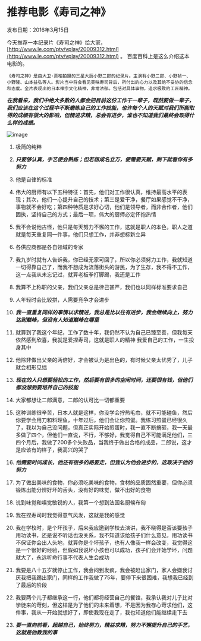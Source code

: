 
# 推荐电影《寿司之神》
发布日期：2016年3月15日

今天推荐一本纪录片《寿司之神》给大家，[http://www.le.com/ptv/vplay/20009312.html](http://www.le.com/ptv/vplay/20009312.html) 。 百度百科上是这么介绍这本电影的。
    	
    《寿司之神》是由大卫·贾柏拍摄的三星大厨小野二郎的纪录片。主演有小野二郎、小野祯一、小野隆、山本益弘等人。影片当中将会看见美味寿司背后，所付出的心力以及其绝不妥协的信念和态度。全片表现出的日本禅宗文化精神，非常浓郁。包括对具体事物，追求极致的工匠精神。
    
   ​***在我看来，​我们中绝大多数的人都会把目前这份工作干一辈子，既然要做一辈子，我们应该在这个过程中不断磨练自己的工作技能，也许每个人的天赋对我们所能取得的成绩有很大的影响，但精进求精，总会有进步，谁也不知道我们最终会取得什么样的成绩。***

![image](http://blogimages.oss-cn-hangzhou.aliyuncs.com/sushi_talking_1.jpg)

1. 极简的纯粹

2. ***只要够认真，手艺便会熟练；但若想成名立万，便需要天赋，剩下就看你有多努力***

3. 他是自律的标准

4. 伟大的厨师有以下五种特征：首先，他们对工作很认真，维持最高水平的表现；其次，他们一心提升自己的技术；第三是爱干净，餐厅如果感觉不干净，事物就不会好吃；第四种特质是求好心切，他们是领导者，而非合作者，他们固执，坚持自己的方式；最后一项，伟大的厨师必定怀抱热情

5. 我不会说他古怪，他只是每天努力不懈的工作，这就是职人的本色，职人之道就是每天重复同一件事，他们只想工作，并非想标新立异

6. 各供应商都是各自领域的专家

7. 我九岁时就有人告诉我，你已经无家可回了，所以你必须努力工作，我就知道一切得靠自己了，而我不想成为流落街头的游民，为了生存，我不得不工作，这一点我从未忘记过，就算老板拳打脚踢，我还是工作

8. 我算不上称职的父亲，我们父亲总是律己甚严，我们也以同样标准要求自己

9. 人年轻时会比较拼，人需要竞争才会进步

10. ***我一直重复同样的事情以求精进，我总是比以往有进步，我会继续向上，努力达到巅峰，但没有人知道巅峰在哪里***

11. 就算到了我这个年纪，工作了数十年，我仍然不认为自己已臻至善，但我每天依然感到欣喜，我就是爱捏寿司，这就是职人的精神
我爱自己的工作，一生投身其中

12. 他除非做出父亲的两倍好，才会被认为是出色的，有时候父亲太优秀了，儿子就会相形见绌

13. ***现在的人只想要轻松的工作，然后要有很多的空闲时间，还要很有钱，但他们都没想到要培养自己的技能***

14. 大家都想让二郎满意，二郎的认可比一切都重要

15. 这种训练很辛苦，日本人就是这样，你没学会拧热毛巾，就不可能碰鱼，然后你要学会用刀和料理鱼，十年过后，他们会让你煎蛋。我练习煎蛋已经很久了，我以为自己没问题，但真正实际开始煎蛋时，我一直不断搞砸，我一天最多做了四个，但他们一直说，不行，不够好，我觉得自己不可能满足他们，三四个月后，我做了200多个失败品，当我终于做出合格的成品，二郎说，这才是应该有的样子，我高兴的哭了

16. ***他需要时间成长，他还有很多的路要走，但我认为他会进步的，这取决于他的努力***

17. 为了做出美味的食物，你必须吃美味的食物，食材的品质固然重要，但你必须锻炼出能分辨好坏的舌头，没有好的味觉，做不出好的食物

18. 说到味觉和嗅觉敏锐的人，我第一个想到法国名厨候布匈

19. 我在捏寿司时我觉得意气风发，这就是我的感觉

20. 我在学校时，是个坏孩子，后来我应邀到学校去演讲，我不晓得是否该要孩子用功读书，还是说不听话也没关系，我不知道该给孩子们什么意见，用功读书不保证你会出人头地，就算你是个坏孩子，也有人像我一样会改变，我觉得这是一个很好的经验，但假如我说坏小孩也可以成功，孩子们会开始学坏，问题就大了，永远听命行事不代表人生会成功

21. 我要是八十五岁就停止工作，我会闷到发疯，我会被赶出家门，家人会嫌我讨厌我把我踢出家门，同样的工作我做了75年，要停下来很困难，我想我已经到了最后的阶段

22. 我要两个儿子都继承这一行，他们都将经营自己的餐馆，我承认我对儿子比对学徒来的苛刻，但这样是为了他们的未来着想，不是因为我存心苛求他们，这件事，我从一开始就想好了，即使我现在走了，我也知道他们能继续走下去

23. ***要一直向前看，超越自己，始终努力，精益求精，努力不懈提升自己的手艺，这就是他教我的事***